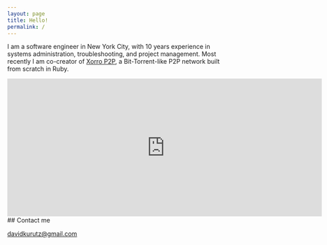 ```yaml
---
layout: page
title: Hello!
permalink: /
---
```


I am a software engineer in New York City, with 10 years experience in systems administration, troubleshooting, and project management. Most recently I am co-creator of [Xorro P2P](https://xorro-p2p.github.io), a Bit-Torrent-like P2P network built from scratch in Ruby.


<iframe width="720" height="315" src="https://www.youtube.com/embed/hf5QYFfqM5U?rel=0" frameborder="0" allowfullscreen></iframe>
## Contact me

[davidkurutz@gmail.com](mailto:davidkurutz@gmail.com)